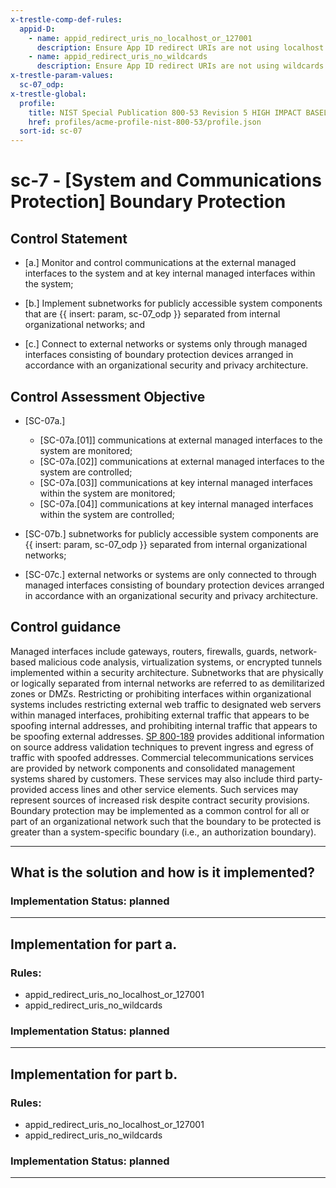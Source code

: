 ```yaml
---
x-trestle-comp-def-rules:
  appid-D:
    - name: appid_redirect_uris_no_localhost_or_127001
      description: Ensure App ID redirect URIs are not using localhost or 127.0.0.1
    - name: appid_redirect_uris_no_wildcards
      description: Ensure App ID redirect URIs are not using wildcards (*)
x-trestle-param-values:
  sc-07_odp:
x-trestle-global:
  profile:
    title: NIST Special Publication 800-53 Revision 5 HIGH IMPACT BASELINE
    href: profiles/acme-profile-nist-800-53/profile.json
  sort-id: sc-07
---
```


# sc-7 - \[System and Communications Protection\] Boundary Protection

## Control Statement

- \[a.\] Monitor and control communications at the external managed interfaces to the system and at key internal managed interfaces within the system;

- \[b.\] Implement subnetworks for publicly accessible system components that are {{ insert: param, sc-07_odp }} separated from internal organizational networks; and

- \[c.\] Connect to external networks or systems only through managed interfaces consisting of boundary protection devices arranged in accordance with an organizational security and privacy architecture.

## Control Assessment Objective

- \[SC-07a.\]

  - \[SC-07a.[01]\] communications at external managed interfaces to the system are monitored;
  - \[SC-07a.[02]\] communications at external managed interfaces to the system are controlled;
  - \[SC-07a.[03]\] communications at key internal managed interfaces within the system are monitored;
  - \[SC-07a.[04]\] communications at key internal managed interfaces within the system are controlled;

- \[SC-07b.\] subnetworks for publicly accessible system components are {{ insert: param, sc-07_odp }} separated from internal organizational networks;

- \[SC-07c.\] external networks or systems are only connected to through managed interfaces consisting of boundary protection devices arranged in accordance with an organizational security and privacy architecture.

## Control guidance

Managed interfaces include gateways, routers, firewalls, guards, network-based malicious code analysis, virtualization systems, or encrypted tunnels implemented within a security architecture. Subnetworks that are physically or logically separated from internal networks are referred to as demilitarized zones or DMZs. Restricting or prohibiting interfaces within organizational systems includes restricting external web traffic to designated web servers within managed interfaces, prohibiting external traffic that appears to be spoofing internal addresses, and prohibiting internal traffic that appears to be spoofing external addresses. [SP 800-189](#f5edfe51-d1f2-422e-9b27-5d0e90b49c72) provides additional information on source address validation techniques to prevent ingress and egress of traffic with spoofed addresses. Commercial telecommunications services are provided by network components and consolidated management systems shared by customers. These services may also include third party-provided access lines and other service elements. Such services may represent sources of increased risk despite contract security provisions. Boundary protection may be implemented as a common control for all or part of an organizational network such that the boundary to be protected is greater than a system-specific boundary (i.e., an authorization boundary).

______________________________________________________________________

## What is the solution and how is it implemented?

<!-- For implementation status enter one of: implemented, partial, planned, alternative, not-applicable -->

<!-- Note that the list of rules under ### Rules: is read-only and changes will not be captured after assembly to JSON -->

<!-- Add control implementation description here for control: sc-7 -->

### Implementation Status: planned

______________________________________________________________________

## Implementation for part a.

<!-- Add control implementation description here for item a. -->

### Rules:

  - appid_redirect_uris_no_localhost_or_127001
  - appid_redirect_uris_no_wildcards

### Implementation Status: planned

______________________________________________________________________

## Implementation for part b.

<!-- Add control implementation description here for item b. -->

### Rules:

  - appid_redirect_uris_no_localhost_or_127001
  - appid_redirect_uris_no_wildcards

### Implementation Status: planned

______________________________________________________________________
